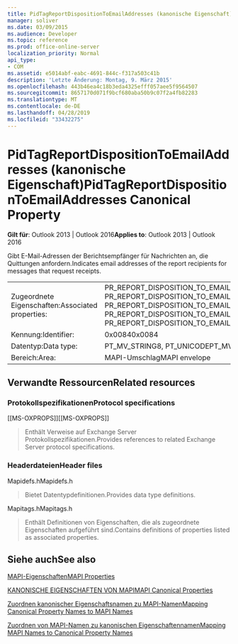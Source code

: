 ```yaml
---
title: PidTagReportDispositionToEmailAddresses (kanonische Eigenschaft)
manager: soliver
ms.date: 03/09/2015
ms.audience: Developer
ms.topic: reference
ms.prod: office-online-server
localization_priority: Normal
api_type:
- COM
ms.assetid: e5014abf-eabc-4691-844c-f317a503c41b
description: 'Letzte Änderung: Montag, 9. März 2015'
ms.openlocfilehash: 443b46ea4c18b3eda4325efff057aee5f9564507
ms.sourcegitcommit: 8657170d071f9bcf680aba50b9c07f2a4fb82283
ms.translationtype: MT
ms.contentlocale: de-DE
ms.lasthandoff: 04/28/2019
ms.locfileid: "33432275"
---
```

# <a name="pidtagreportdispositiontoemailaddresses-canonical-property"></a><span data-ttu-id="99728-103">PidTagReportDispositionToEmailAddresses (kanonische Eigenschaft)</span><span class="sxs-lookup"><span data-stu-id="99728-103">PidTagReportDispositionToEmailAddresses Canonical Property</span></span>

  
  
<span data-ttu-id="99728-104">**Gilt für**: Outlook 2013 | Outlook 2016</span><span class="sxs-lookup"><span data-stu-id="99728-104">**Applies to**: Outlook 2013 | Outlook 2016</span></span> 
  
<span data-ttu-id="99728-105">Gibt E-Mail-Adressen der Berichtsempfänger für Nachrichten an, die Quittungen anfordern.</span><span class="sxs-lookup"><span data-stu-id="99728-105">Indicates email addresses of the report recipients for messages that request receipts.</span></span>
  
|||
|:-----|:-----|
|<span data-ttu-id="99728-106">Zugeordnete Eigenschaften:</span><span class="sxs-lookup"><span data-stu-id="99728-106">Associated properties:</span></span>  <br/> |<span data-ttu-id="99728-107">PR_REPORT_DISPOSITION_TO_EMAIL_ADDRESSES, PR_REPORT_DISPOSITION_TO_EMAIL_ADDRESSES_A, PR_REPORT_DISPOSITION_TO_EMAIL_ADDRESSES_W</span><span class="sxs-lookup"><span data-stu-id="99728-107">PR_REPORT_DISPOSITION_TO_EMAIL_ADDRESSES, PR_REPORT_DISPOSITION_TO_EMAIL_ADDRESSES_A, PR_REPORT_DISPOSITION_TO_EMAIL_ADDRESSES_W</span></span>  <br/> |
|<span data-ttu-id="99728-108">Kennung:</span><span class="sxs-lookup"><span data-stu-id="99728-108">Identifier:</span></span>  <br/> |<span data-ttu-id="99728-109">0x0084</span><span class="sxs-lookup"><span data-stu-id="99728-109">0x0084</span></span>  <br/> |
|<span data-ttu-id="99728-110">Datentyp:</span><span class="sxs-lookup"><span data-stu-id="99728-110">Data type:</span></span>  <br/> |<span data-ttu-id="99728-111">PT_MV_STRING8, PT_UNICODE</span><span class="sxs-lookup"><span data-stu-id="99728-111">PT_MV_STRING8, PT_UNICODE</span></span>  <br/> |
|<span data-ttu-id="99728-112">Bereich:</span><span class="sxs-lookup"><span data-stu-id="99728-112">Area:</span></span>  <br/> |<span data-ttu-id="99728-113">MAPI-Umschlag</span><span class="sxs-lookup"><span data-stu-id="99728-113">MAPI envelope</span></span>  <br/> |
   
## <a name="related-resources"></a><span data-ttu-id="99728-114">Verwandte Ressourcen</span><span class="sxs-lookup"><span data-stu-id="99728-114">Related resources</span></span>

### <a name="protocol-specifications"></a><span data-ttu-id="99728-115">Protokollspezifikationen</span><span class="sxs-lookup"><span data-stu-id="99728-115">Protocol specifications</span></span>

<span data-ttu-id="99728-116">[[MS-OXPROPS]]</span><span class="sxs-lookup"><span data-stu-id="99728-116">[[MS-OXPROPS]]</span></span> 
  
> <span data-ttu-id="99728-117">Enthält Verweise auf Exchange Server Protokollspezifikationen.</span><span class="sxs-lookup"><span data-stu-id="99728-117">Provides references to related Exchange Server protocol specifications.</span></span>
    
### <a name="header-files"></a><span data-ttu-id="99728-118">Headerdateien</span><span class="sxs-lookup"><span data-stu-id="99728-118">Header files</span></span>

<span data-ttu-id="99728-119">Mapidefs.h</span><span class="sxs-lookup"><span data-stu-id="99728-119">Mapidefs.h</span></span>
  
> <span data-ttu-id="99728-120">Bietet Datentypdefinitionen.</span><span class="sxs-lookup"><span data-stu-id="99728-120">Provides data type definitions.</span></span>
    
<span data-ttu-id="99728-121">Mapitags.h</span><span class="sxs-lookup"><span data-stu-id="99728-121">Mapitags.h</span></span>
  
> <span data-ttu-id="99728-122">Enthält Definitionen von Eigenschaften, die als zugeordnete Eigenschaften aufgeführt sind.</span><span class="sxs-lookup"><span data-stu-id="99728-122">Contains definitions of properties listed as associated properties.</span></span>
    
## <a name="see-also"></a><span data-ttu-id="99728-123">Siehe auch</span><span class="sxs-lookup"><span data-stu-id="99728-123">See also</span></span>



[<span data-ttu-id="99728-124">MAPI-Eigenschaften</span><span class="sxs-lookup"><span data-stu-id="99728-124">MAPI Properties</span></span>](mapi-properties.md)
  
[<span data-ttu-id="99728-125">KANONISCHE EIGENSCHAFTEN VON MAPI</span><span class="sxs-lookup"><span data-stu-id="99728-125">MAPI Canonical Properties</span></span>](mapi-canonical-properties.md)
  
[<span data-ttu-id="99728-126">Zuordnen kanonischer Eigenschaftsnamen zu MAPI-Namen</span><span class="sxs-lookup"><span data-stu-id="99728-126">Mapping Canonical Property Names to MAPI Names</span></span>](mapping-canonical-property-names-to-mapi-names.md)
  
[<span data-ttu-id="99728-127">Zuordnen von MAPI-Namen zu kanonischen Eigenschaftennamen</span><span class="sxs-lookup"><span data-stu-id="99728-127">Mapping MAPI Names to Canonical Property Names</span></span>](mapping-mapi-names-to-canonical-property-names.md)

